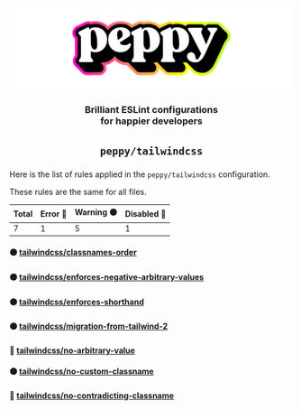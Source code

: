 <div align="center"><img src="../media/readme-banner.png" width="600" role="presentation" /></div>
<h3 align="center">Brilliant ESLint configurations<br/> for happier developers</h3>
<h2 align="center">

`peppy/tailwindcss`

</h2>

Here is the list of rules applied in the `peppy/tailwindcss` configuration.

These rules are the same for all files.

<!-- START rules -->
<div align="center">

| Total | Error 🔴 | Warning 🟠 | Disabled 🔵 |
| ----- | -------- | ---------- | ----------- |
| 7     | 1        | 5          | 1           |

</div>

<h4>🟠 <a href="https://github.com/francoismassart/eslint-plugin-tailwindcss/blob/HEAD/docs/rules/classnames-order.md">tailwindcss/classnames-order</a></h4>
<h4>🟠 <a href="https://github.com/francoismassart/eslint-plugin-tailwindcss/blob/HEAD/docs/rules/enforces-negative-arbitrary-values.md">tailwindcss/enforces-negative-arbitrary-values</a></h4>
<h4>🟠 <a href="https://github.com/francoismassart/eslint-plugin-tailwindcss/blob/HEAD/docs/rules/enforces-shorthand.md">tailwindcss/enforces-shorthand</a></h4>
<h4>🟠 <a href="https://github.com/francoismassart/eslint-plugin-tailwindcss/blob/HEAD/docs/rules/migration-from-tailwind-2.md">tailwindcss/migration-from-tailwind-2</a></h4>
<h4>🔵 <a href="https://github.com/francoismassart/eslint-plugin-tailwindcss/blob/HEAD/docs/rules/no-arbitrary-value.md">tailwindcss/no-arbitrary-value</a></h4>
<h4>🟠 <a href="https://github.com/francoismassart/eslint-plugin-tailwindcss/blob/HEAD/docs/rules/no-custom-classname.md">tailwindcss/no-custom-classname</a></h4>
<h4>🔴 <a href="https://github.com/francoismassart/eslint-plugin-tailwindcss/blob/HEAD/docs/rules/no-contradicting-classname.md">tailwindcss/no-contradicting-classname</a></h4>
<!-- END rules -->

